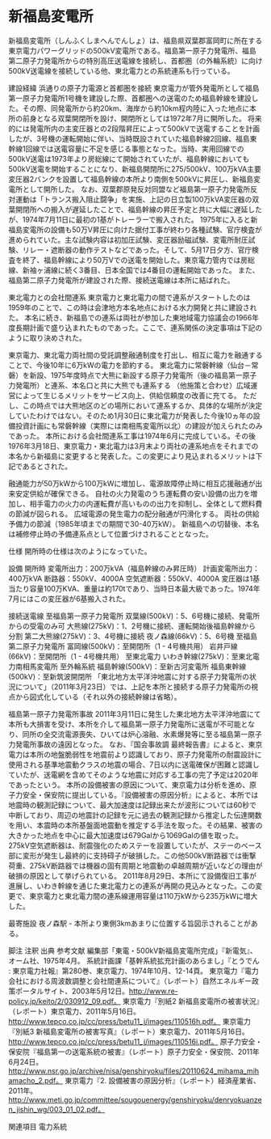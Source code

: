 # 新福島変電所

新福島変電所（しんふくしまへんでんしょ）は、福島県双葉郡富岡町に所在する東京電力パワーグリッドの500kV変電所である。福島第一原子力発電所、福島第二原子力発電所からの特別高圧送電線を接続し、首都圏（の外輪系統）に向け500kV送電線を接続している他、東北電力との系統連系も行っている。

建設経緯
浜通りの原子力電源と首都圏を接続
東京電力が管外発電所として福島第一原子力発電所1号機を建設した際、首都圏への送電のため福島幹線を建設した。その際、同発電所から約20km、海岸から約10km程内陸に入った地点に本所の前身となる双葉開閉所を設け、開閉所としては1972年7月に開所した。
将来的には発電所内の主変圧器との2段階昇圧によって500kVで送電することを計画したが、3号機の運転開始に伴い、当時既設されていた福島幹線2回線、福島東幹線1回線では送電容量に不足を感じる事態となった。当時、実用回線での500kV送電は1973年より房総線にて開始されていたが、福島幹線においても500kV送電を開始することになり、新福島開閉所に275/500kV、100万kVA主要変圧器2バンクを設置して福島幹線の本所より南側を500kVに昇圧し、新福島変電所として開所した。
なお、双葉郡原発反対同盟など福島第一原子力発電所反対運動は「トランス搬入阻止闘争」を実施、上記の日立製100万kVA変圧器の双葉開閉所への搬入が遅延したことで、福島幹線の昇圧予定と共に大幅に遅延したが、1974年7月11日に最初の1基がトレーラーで搬入された。
1975年に入ると新福島変電所の設備も50万V昇圧に向けた据付工事が終わり各種試験、官庁検査が進められていた。主な試験内容は初加圧試験、変圧器励磁試験、変電所耐圧試験、リレー・遮断器の動作テストなどであった。そして、5月17日夕方、官庁検査を終了、福島幹線により50万Vでの送電を開始した。東京電力管内では房総線、新袖ヶ浦線に続く3番目、日本全国では4番目の運転開始であった。
また、福島第二原子力発電所が建設された際、接続送電線は本所に結ばれた。

東北電力との会社間連系
東京電力と東北電力の間で連系がスタートしたのは1959年のことで、この時は会津地方本名地点における水力開発と共に建設された。
本名に続き、新福島での連系は両社が参加した東地域電力協議会の1966年度長期計画で盛り込まれたものであった。ここで、連系関係の決定事項は下記のように取り決めされた。

東京電力、東北電力両社間の受託調整融通制度を打出し、相互に電力を融通することで、今後10年に6万kWの電力を節約する。
東北電力に常磐幹線（仙台－常磐）を新設、1975年度時点で大熊に新設する原子力発電所（後の福島第一原子力発電所）と連系、本名口と共に大熊でも連系する
（他施策と合わせ）広域運営によって生じるメリットをサービス向上、供給信頼度の改善に充てる。
ただし、この時点では大熊地区のどの場所において連系するか、具体的な場所が決定していたわけではない。そのため1月30日に東北電力が発表した今後10ヵ年の設備投資計画にも常磐幹線（実際には南相馬変電所以北）の建設が加えられたのみであった。
本所における会社間連系工事は1974年6月に完成している。その後1976年3月18日、東京電力・東北電力は3月末より両社の連系地点をそれまでの本名から新福島に変更すると発表した。この変更により見込まれるメリットは下記であるとされた。

融通能力が50万kWから100万kWに増加し、電源故障停止時に相互応援融通が出来安定供給が確保できる。
自社の火力発電のうち運転費の安い設備の出力を増加し、相手電力の火力の内運転費が高いものの出力を抑制し、全体として燃料費の節減が図られる。
広域電源の発生電力の配分融通が円滑化する。
両社の供給予備力の節減（1985年頃までの期間で30-40万kW）。
新福島への切替後、本名は補修停止時の予備連系点として位置づけされることとなった。

仕様
開所時の仕様は次のようになっていた。

設備
開所時
変電所出力：200万kVA（福島幹線のみ昇圧時）
計画変電所出力：400万kVA
断路器：550kV、4000A
空気遮断器：550kV、4000A
変圧器は1基当たり容量100万KVA、重量は約170tであり、当時日本最大級であった。1974年7月にはこの変圧器が6基搬入された。

接続送電線
至福島第一原子力発電所
双葉線(500kV)：5、6号機に接続、発電所からの受電のみ可
大熊線(275kV)：1、2号機に接続、運転開始後福島幹線から分割
第二大熊線(275kV)：3、4号機に接続
夜ノ森線(66kV)：5、6号機
至福島第二原子力発電所
富岡線(500kV)：至開閉所（1 - 4号機共用）
岩井戸線(66kV)：至開閉所（1 - 4号機共用）
至東北電力
いわき幹線(275kV)：至東北電力南相馬変電所
至外輪系統
福島幹線(500kV)：至新古河変電所
福島東幹線(500kV)：至新筑波開閉所
「東北地方太平洋沖地震に対する原子力発電所の状況について」（2011年3月23日）では、上記を本所と接続する原子力発電所の視点から図式化している（それ以外の接続幹線は省略）。

福島第一原子力発電所事故
2011年3月11日に発生した東北地方太平洋沖地震にて本所も大損害を受け、本所を介して福島第一原子力発電所に送電が不可能となり、同所の全交流電源喪失、ひいては炉心溶融、水素爆発等に至る福島第一原子力発電所事故の遠因となった。
なお、『国会事故調 最終報告書』によると、東京電力は本所の地盤脆弱性を地震前より認識しており、原子力発電所の耐震設計に使用される基準地震動クラスの地震の場合、7日以内に送電確保が困難と認識していたが、送電網を含めてそのような地震に対応する工事の完了予定は2020年であったという。
本所の設備被害の原因について、東京電力は分析を進め、原子力安全・保安院に提出している。『設備被害の原因分析』によると、本所では地震時の観測記録について、最大加速度は記録出来たが波形については60秒で中断しており、周辺の地震計の記録を元に過去の観測記録から推定した伝達関数を用い、本震時の本所基盤面地震動を推定する手法を取った。その結果、被害の大きかった地点を中心に最大加速度は679Galから1069Galの値を取った。275kV空気遮断器は、耐震強化のためステーを設置していたが、ステーのベース部に変形が発生し最終的に支持碍子が破損した。この他500kV断路器では衝撃荷重、275kV断路器では機器の固有周期と地震動の卓越周期が近いなどの理由が破損の原因として挙げられている。
2011年8月29日、本所にて設備復旧工事が進展し、いわき幹線を通じた東北電力との連系が再開の見込みとなった。この変更で、東京電力と東北電力間の連系線運用容量は110万kWから235万kWに増大した。

最寄施設
夜ノ森駅 - 本所より東側3kmあまりに位置する旨図示されることがある。

脚注
注釈
出典
参考文献
編集部「東電・500kV新福島変電所完成」『新電気』、オーム社、1975年4月。 
系統計画課「基幹系統拡充計画のあらまし」『とうでん : 東京電力社報』第280巻、東京電力、1974年10月、12-14頁。 
東京電力『電力会社における周波数調整と会社間連系について』（レポート）自然エネルギー政策ポータルサイト、2003年5月12日。http://www.re-policy.jp/keito/2/030912_09.pdf。 
東京電力『別紙2 新福島変電所の被害状況』（レポート）東京電力、2011年5月16日。http://www.tepco.co.jp/cc/press/betu11_j/images/110516h.pdf。 
東京電力『別紙3 新福島変電所の被害写真』（レポート）東京電力、2011年5月16日。http://www.tepco.co.jp/cc/press/betu11_j/images/110516i.pdf。 
原子力安全・保安院『福島第一の送電系統の被害』（レポート）原子力安全・保安院、2011年6月24日。http://www.nsr.go.jp/archive/nisa/genshiryoku/files/20110624_mihama_mihamacho_2.pdf。 
東京電力『2. 設備被害の原因分析』（レポート）経済産業省、2011年。http://www.meti.go.jp/committee/sougouenergy/genshiryoku/denryokuanzen_jishin_wg/003_01_02.pdf。

関連項目
電力系統